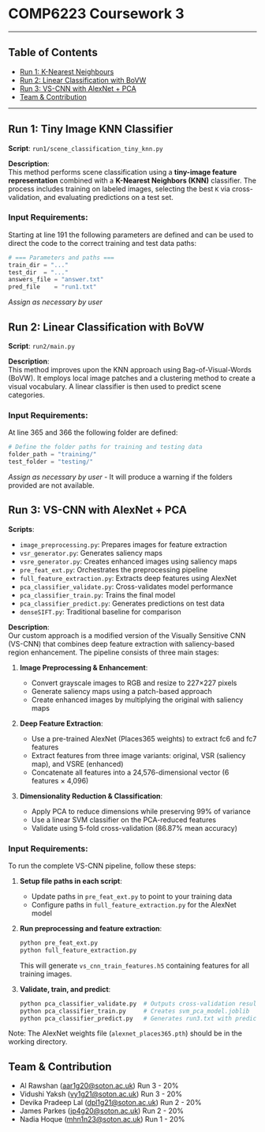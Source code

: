 # COMP6223 Coursework 3

---

## Table of Contents

- [Run 1: K-Nearest Neighbours](#run-1-tiny-image-knn-classifier)
- [Run 2: Linear Classification with BoVW](#run-2-linear-classification-with-bovw)
- [Run 3: VS-CNN with AlexNet + PCA](#run-3-vs-cnn-with-alexnet--pca)
- [Team & Contribution](#team--contribution)

---

## Run 1: Tiny Image KNN Classifier

**Script**: `run1/scene_classification_tiny_knn.py`  

**Description**:  
This method performs scene classification using a **tiny-image feature representation** combined with a **K-Nearest Neighbors (KNN)** classifier. The process includes training on labeled images, selecting the best `K` via cross-validation, and evaluating predictions on a test set.

### Input Requirements:

Starting at line 191 the following parameters are defined and can be used to direct the code to the correct training and test data paths:

```python
# === Parameters and paths ===
train_dir = "..."
test_dir  = "..."
answers_file = "answer.txt"
pred_file    = "run1.txt"
```

_Assign as necessary by user_

## Run 2: Linear Classification with BoVW

**Script**: `run2/main.py`  

**Description**:  
This method improves upon the KNN approach using Bag-of-Visual-Words (BoVW). It employs local image patches and a clustering method to create a visual vocabulary. A linear classifier is then used to predict scene categories.

### Input Requirements:

At line 365 and 366 the following folder are defined:

```python
# Define the folder paths for training and testing data
folder_path = "training/"
test_folder = "testing/"
```

_Assign as necessary by user_ - It will produce a warning if the folders provided are not available.

## Run 3: VS-CNN with AlexNet + PCA

**Scripts**:  
- `image_preprocessing.py`: Prepares images for feature extraction
- `vsr_generator.py`: Generates saliency maps
- `vsre_generator.py`: Creates enhanced images using saliency maps
- `pre_feat_ext.py`: Orchestrates the preprocessing pipeline
- `full_feature_extraction.py`: Extracts deep features using AlexNet
- `pca_classifier_validate.py`: Cross-validates model performance
- `pca_classifier_train.py`: Trains the final model
- `pca_classifier_predict.py`: Generates predictions on test data
- `denseSIFT.py`: Traditional baseline for comparison

**Description**:  
Our custom approach is a modified version of the Visually Sensitive CNN (VS-CNN) that combines deep feature extraction with saliency-based region enhancement. The pipeline consists of three main stages:

1. **Image Preprocessing & Enhancement**:
   - Convert grayscale images to RGB and resize to 227×227 pixels
   - Generate saliency maps using a patch-based approach
   - Create enhanced images by multiplying the original with saliency maps

2. **Deep Feature Extraction**:
   - Use a pre-trained AlexNet (Places365 weights) to extract fc6 and fc7 features
   - Extract features from three image variants: original, VSR (saliency map), and VSRE (enhanced)
   - Concatenate all features into a 24,576-dimensional vector (6 features × 4,096)

3. **Dimensionality Reduction & Classification**:
   - Apply PCA to reduce dimensions while preserving 99% of variance
   - Use a linear SVM classifier on the PCA-reduced features
   - Validate using 5-fold cross-validation (86.87% mean accuracy)

### Input Requirements:

To run the complete VS-CNN pipeline, follow these steps:

1. **Setup file paths in each script**:
   - Update paths in `pre_feat_ext.py` to point to your training data
   - Configure paths in `full_feature_extraction.py` for the AlexNet model

2. **Run preprocessing and feature extraction**:
   ```bash
   python pre_feat_ext.py
   python full_feature_extraction.py
   ```
   This will generate `vs_cnn_train_features.h5` containing features for all training images.

3. **Validate, train, and predict**:
   ```bash
   python pca_classifier_validate.py  # Outputs cross-validation results
   python pca_classifier_train.py     # Creates svm_pca_model.joblib
   python pca_classifier_predict.py   # Generates run3.txt with predictions
   ```

Note: The AlexNet weights file (`alexnet_places365.pth`) should be in the working directory.

## Team & Contribution

- Al Rawshan (aar1g20@soton.ac.uk)          Run 3 - 20%
- Vidushi Yaksh (vy1g21@soton.ac.uk)        Run 3 - 20%
- Devika Pradeep Lal (dpl1g21@soton.ac.uk)  Run 2 - 20%
- James Parkes (jp4g20@soton.ac.uk)         Run 2 - 20%
- Nadia Hoque (mhn1n23@soton.ac.uk)         Run 1 - 20%